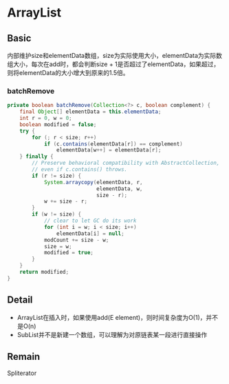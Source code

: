 # ArrayList
## Basic
内部维护size和elementData数组，size为实际使用大小，elementData为实际数组大小，每次在add时，都会判断size + 1是否超过了elementData，如果超过，则将elementData的大小增大到原来的1.5倍。
### batchRemove
```java
private boolean batchRemove(Collection<?> c, boolean complement) {
    final Object[] elementData = this.elementData;
    int r = 0, w = 0;
    boolean modified = false;
    try {
        for (; r < size; r++)
            if (c.contains(elementData[r]) == complement)
                elementData[w++] = elementData[r];
    } finally {
        // Preserve behavioral compatibility with AbstractCollection,
        // even if c.contains() throws.
        if (r != size) {
            System.arraycopy(elementData, r,
                             elementData, w,
                             size - r);
            w += size - r;
        }
        if (w != size) {
            // clear to let GC do its work
            for (int i = w; i < size; i++)
                elementData[i] = null;
            modCount += size - w;
            size = w;
            modified = true;
        }
    }
    return modified;
}
```
## Detail
* ArrayList在插入时，如果使用add(E element)，则时间复杂度为O(1)，并不是O(n)
* SubList并不是新建一个数组，可以理解为对原链表某一段进行直接操作

## Remain
Spliterator